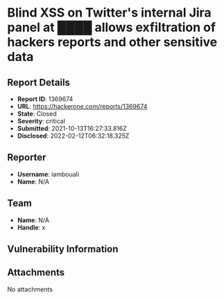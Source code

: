 # Blind XSS on Twitter's internal Jira panel at ████ allows exfiltration of hackers reports and other sensitive data

## Report Details
- **Report ID**: 1369674
- **URL**: https://hackerone.com/reports/1369674
- **State**: Closed
- **Severity**: critical
- **Submitted**: 2021-10-13T16:27:33.816Z
- **Disclosed**: 2022-02-12T06:32:18.325Z

## Reporter
- **Username**: iambouali
- **Name**: N/A

## Team
- **Name**: N/A
- **Handle**: x

## Vulnerability Information


## Attachments
No attachments
